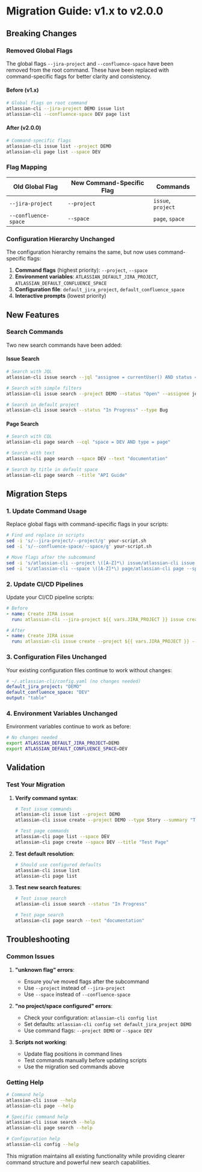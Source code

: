 # Migration Guide: v1.x to v2.0.0

## Breaking Changes

### Removed Global Flags

The global flags `--jira-project` and `--confluence-space` have been removed from the root command. These have been replaced with command-specific flags for better clarity and consistency.

#### Before (v1.x)
```bash
# Global flags on root command
atlassian-cli --jira-project DEMO issue list
atlassian-cli --confluence-space DEV page list
```

#### After (v2.0.0)
```bash
# Command-specific flags
atlassian-cli issue list --project DEMO
atlassian-cli page list --space DEV
```

### Flag Mapping

| Old Global Flag | New Command-Specific Flag | Commands |
|----------------|---------------------------|----------|
| `--jira-project` | `--project` | `issue`, `project` |
| `--confluence-space` | `--space` | `page`, `space` |

### Configuration Hierarchy Unchanged

The configuration hierarchy remains the same, but now uses command-specific flags:

1. **Command flags** (highest priority): `--project`, `--space`
2. **Environment variables**: `ATLASSIAN_DEFAULT_JIRA_PROJECT`, `ATLASSIAN_DEFAULT_CONFLUENCE_SPACE`
3. **Configuration file**: `default_jira_project`, `default_confluence_space`
4. **Interactive prompts** (lowest priority)

## New Features

### Search Commands

Two new search commands have been added:

#### Issue Search
```bash
# Search with JQL
atlassian-cli issue search --jql "assignee = currentUser() AND status = 'In Progress'"

# Search with simple filters
atlassian-cli issue search --project DEMO --status "Open" --assignee john.doe

# Search in default project
atlassian-cli issue search --status "In Progress" --type Bug
```

#### Page Search
```bash
# Search with CQL
atlassian-cli page search --cql "space = DEV AND type = page"

# Search with text
atlassian-cli page search --space DEV --text "documentation"

# Search by title in default space
atlassian-cli page search --title "API Guide"
```

## Migration Steps

### 1. Update Command Usage

Replace global flags with command-specific flags in your scripts:

```bash
# Find and replace in scripts
sed -i 's/--jira-project/--project/g' your-script.sh
sed -i 's/--confluence-space/--space/g' your-script.sh

# Move flags after the subcommand
sed -i 's/atlassian-cli --project \([A-Z]*\) issue/atlassian-cli issue --project \1/g' your-script.sh
sed -i 's/atlassian-cli --space \([A-Z]*\) page/atlassian-cli page --space \1/g' your-script.sh
```

### 2. Update CI/CD Pipelines

Update your CI/CD pipeline scripts:

```yaml
# Before
- name: Create JIRA issue
  run: atlassian-cli --jira-project ${{ vars.JIRA_PROJECT }} issue create --type Bug --summary "Build failed"

# After  
- name: Create JIRA issue
  run: atlassian-cli issue create --project ${{ vars.JIRA_PROJECT }} --type Bug --summary "Build failed"
```

### 3. Configuration Files Unchanged

Your existing configuration files continue to work without changes:

```yaml
# ~/.atlassian-cli/config.yaml (no changes needed)
default_jira_project: "DEMO"
default_confluence_space: "DEV"
output: "table"
```

### 4. Environment Variables Unchanged

Environment variables continue to work as before:

```bash
# No changes needed
export ATLASSIAN_DEFAULT_JIRA_PROJECT=DEMO
export ATLASSIAN_DEFAULT_CONFLUENCE_SPACE=DEV
```

## Validation

### Test Your Migration

1. **Verify command syntax**:
   ```bash
   # Test issue commands
   atlassian-cli issue list --project DEMO
   atlassian-cli issue create --project DEMO --type Story --summary "Test"
   
   # Test page commands
   atlassian-cli page list --space DEV
   atlassian-cli page create --space DEV --title "Test Page"
   ```

2. **Test default resolution**:
   ```bash
   # Should use configured defaults
   atlassian-cli issue list
   atlassian-cli page list
   ```

3. **Test new search features**:
   ```bash
   # Test issue search
   atlassian-cli issue search --status "In Progress"
   
   # Test page search
   atlassian-cli page search --text "documentation"
   ```

## Troubleshooting

### Common Issues

1. **"unknown flag" errors**:
   - Ensure you've moved flags after the subcommand
   - Use `--project` instead of `--jira-project`
   - Use `--space` instead of `--confluence-space`

2. **"no project/space configured" errors**:
   - Check your configuration: `atlassian-cli config list`
   - Set defaults: `atlassian-cli config set default_jira_project DEMO`
   - Use command flags: `--project DEMO` or `--space DEV`

3. **Scripts not working**:
   - Update flag positions in command lines
   - Test commands manually before updating scripts
   - Use the migration sed commands above

### Getting Help

```bash
# Command help
atlassian-cli issue --help
atlassian-cli page --help

# Specific command help
atlassian-cli issue search --help
atlassian-cli page search --help

# Configuration help
atlassian-cli config --help
```

This migration maintains all existing functionality while providing clearer command structure and powerful new search capabilities.